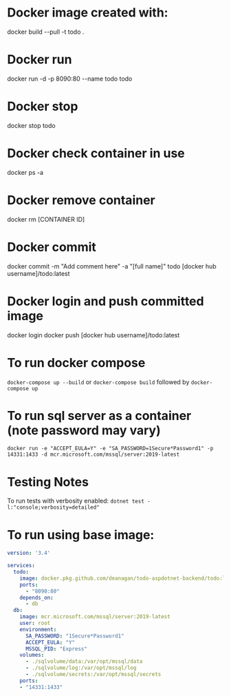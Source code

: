 # Docker image created with:
docker build --pull -t todo .

# Docker run
docker run -d -p 8090:80 --name todo todo

# Docker stop
docker stop todo

# Docker check container in use
docker ps -a

# Docker remove container
docker rm [CONTAINER ID]

# Docker commit
docker commit -m "Add comment here" -a "[full name]" todo [docker hub username]/todo:latest

# Docker login and push committed image
docker login
docker push [docker hub username]/todo:latest

# To run docker compose
`docker-compose up --build`
or
`docker-compose build` followed by `docker-compose up`

# To run sql server as a container (note password may vary)
`docker run -e "ACCEPT_EULA=Y" -e "SA_PASSWORD=1Secure*Password1" -p 14331:1433 -d mcr.microsoft.com/mssql/server:2019-latest`

# Testing Notes
To run tests with verbosity enabled:
`dotnet test -l:"console;verbosity=detailed"`

# To run using base image:

```yml
version: '3.4'

services:
  todo:
    image: docker.pkg.github.com/deanagan/todo-aspdotnet-backend/todo:latest
    ports:
      - "8090:80"
    depends_on:
      - db
  db:
    image: mcr.microsoft.com/mssql/server:2019-latest
    user: root
    environment:
      SA_PASSWORD: "1Secure*Password1"
      ACCEPT_EULA: "Y"
      MSSQL_PID: "Express"
    volumes:
      - ./sqlvolume/data:/var/opt/mssql/data
      - ./sqlvolume/log:/var/opt/mssql/log
      - ./sqlvolume/secrets:/var/opt/mssql/secrets
    ports:
    - "14331:1433"

```
